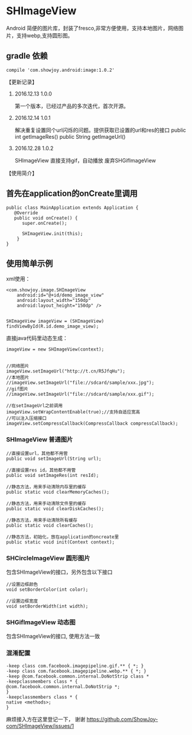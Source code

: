 # SHImageView

Android 简便的图片库，封装了fresco,非常方便使用，支持本地图片，网络图片，支持webp,支持圆形图。

## gradle 依赖

    compile 'com.showjoy.android:image:1.0.2'

【更新记录】

1. 2016.12.13    1.0.0   

   第一个版本，已经过产品的多次迭代，首次开源。
   
2. 2016.12.14    1.0.1    

   解决重复设置同个url闪烁的问题。提供获取已设置的url和res的接口
   public int getImageRes()
   public String getImageUrl()
   
3. 2016.12.28    1.0.2
 
   SHImageView 直接支持gif，自动播放
   废弃SHGifImageView
   
    
【使用简介】

## 首先在application的onCreate里调用


    public class MainApplication extends Application {
       @Override
       public void onCreate() {
          super.onCreate();

          SHImageView.init(this);
        }
    }
    
## 使用简单示例

xml使用：

    <com.showjoy.image.SHImageView
        android:id="@+id/demo_image_view"
        android:layout_width="150dp"
        android:layout_height="150dp" />
        
        
    SHImageView imageView = (SHImageView) findViewById(R.id.demo_image_view);
    
    
直接java代码里动态生成：

    imageView = new SHImageView(context);
    
    
    //网络图片
    imageView.setImageUrl("http://t.cn/R5JfqHu");
    //本地图片
    //imageView.setImageUrl("file://sdcard/sample/xxx.jpg");
    //gif图片
    //imageView.setImageUrl("file://sdcard/sample/xxx.gif");
        
    //在setImageUrl之前调用
    imageView.setWrapContentEnable(true);//支持自适应宽高
    //可以注入压缩接口
    imageView.setCompressCallback(CompressCallback compressCallback);

### SHImageView   普通图片

    //直接设置url，其他都不用管
    public void setImageUrl(String url);

    //直接设置res id，其他都不用管
    public void setImageRes(int resId);

    //静态方法，用来手动清除内存里的缓存
    public static void clearMemoryCaches();

    //静态方法，用来手动清除文件里的缓存
    public static void clearDiskCaches();
    
    //静态方法，用来手动清除所有缓存
    public static void clearCaches();

    //静态方法，初始化，放在application的oncreate里 
    public static void init(Context context);

### SHCircleImageView  圆形图片

包含SHImageView的接口，另外包含以下接口
    
    //设置边框颜色
    void setBorderColor(int color);
    
    //设置边框宽度
    void setBorderWidth(int width);
    

### SHGifImageView  动态图

  包含SHImageView的接口, 使用方法一致
  

### 混淆配置

    -keep class com.facebook.imagepipeline.gif.** { *; }
    -keep class com.facebook.imagepipeline.webp.** { *; }
    -keep @com.facebook.common.internal.DoNotStrip class *
    -keepclassmembers class * {
    @com.facebook.common.internal.DoNotStrip *;
    }
    -keepclassmembers class * {
    native <methods>;
    }

麻烦接入方在这里登记一下， 谢谢
https://github.com/ShowJoy-com/SHImageView/issues/1
